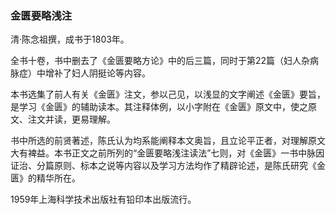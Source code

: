 ### 金匮要略浅注

清·陈念祖撰，成书于1803年。

全书十卷，书中删去了《金匮要略方论》中的后三篇，同时于第22篇（妇人杂病脉症）中增补了妇人阴挺论等内容。

本书选集了前人有关《金匮》注文，参以己见，以浅显的文字阐述《金匮》要旨，是学习《金匮》的辅助读本。其注释体例，以小字附在《金匮》原文中，使之原文、注文并读，更易理解。

书中所选的前贤著述，陈氏认为均系能阐释本文奥旨，且立论平正者，对理解原文大有裨益。本书正文之前所列的“金匮要略浅注读法”七则，对《金匮》一书中脉因证治、分篇原则、标本之说等内容以及学习方法均作了精辟论述，是陈氏研究《金匮》的精华所在。

1959年上海科学技术出版社有铅印本出版流行。
